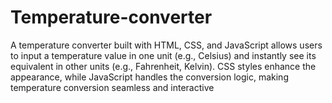 # Temperature-converter
A temperature converter built with HTML, CSS, and JavaScript allows users to input a temperature value in one unit (e.g., Celsius) and instantly see its equivalent in other units (e.g., Fahrenheit, Kelvin). CSS styles enhance the appearance, while JavaScript handles the conversion logic, making temperature conversion seamless and interactive
